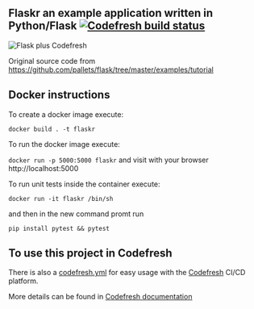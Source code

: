 ## Flaskr an example application written in Python/Flask [![Codefresh build status]( https://g.codefresh.io/api/badges/pipeline/pangborn.consulting.llc/CodeFresh%20-%20Training%20Project%2Fbasic-build?key=eyJhbGciOiJIUzI1NiJ9.NWU2Njk0MzJiOTg3M2YzM2Y4NmM4ZTVm.LGBZv091Q3c9j4BssRGRKuU7bwZeFvMcTkP0_PY-VX4&type=cf-2)]( https%3A%2F%2Fg.codefresh.io%2Fpipelines%2Fbasic-build%2Fbuilds%3Ffilter%3Dtrigger%3Abuild~Build%3Bpipeline%3A5e7f5c461fbc96279cb213de~basic-build)

![Flask plus Codefresh](docker-flask-codefresh.jpg)

Original source code from https://github.com/pallets/flask/tree/master/examples/tutorial

## Docker instructions

To create a docker image execute: 

`docker build . -t flaskr`

To run the docker image execute:

`docker run -p 5000:5000 flaskr` and visit with your browser http://localhost:5000

To run unit tests inside the container execute:

`docker run -it flaskr /bin/sh`

and then in the new command promt run

`pip install pytest && pytest`

## To use this project in Codefresh

There is also a [codefresh.yml](codefresh.yml) for easy usage with the [Codefresh](codefresh.io) CI/CD platform.

More details can be found in [Codefresh documentation](https://codefresh.io/docs/docs/getting-started/create-a-basic-pipeline/)
